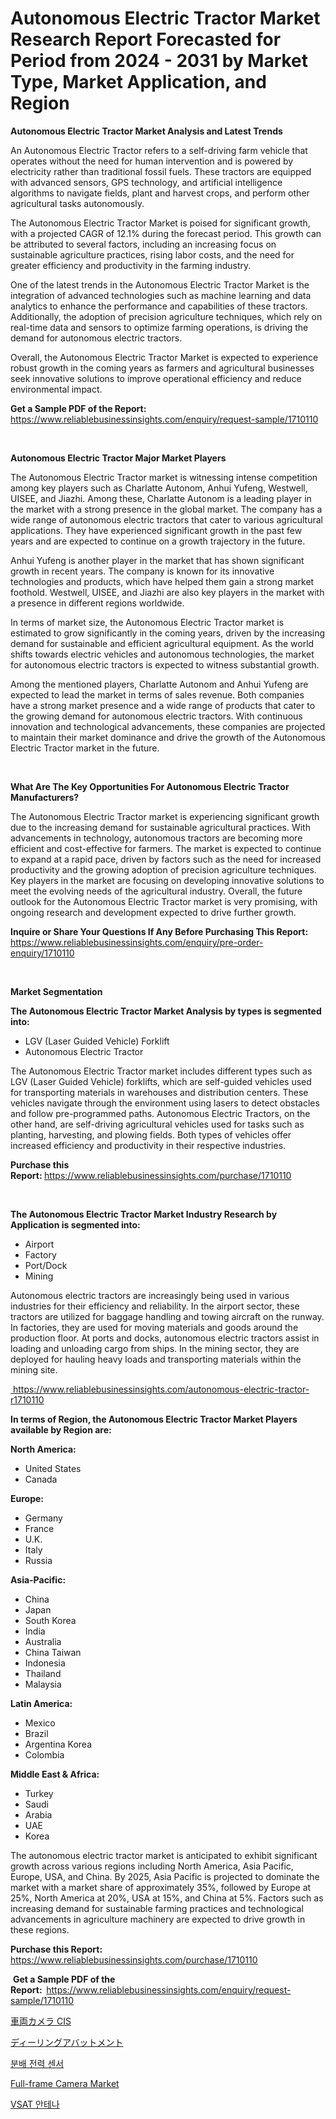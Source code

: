 <p><h1>Autonomous Electric Tractor Market Research Report Forecasted for Period from 2024 -  2031 by Market Type, Market Application, and Region</h1></p><p><strong>Autonomous Electric Tractor Market Analysis and Latest Trends</strong></p>
<p><p>An Autonomous Electric Tractor refers to a self-driving farm vehicle that operates without the need for human intervention and is powered by electricity rather than traditional fossil fuels. These tractors are equipped with advanced sensors, GPS technology, and artificial intelligence algorithms to navigate fields, plant and harvest crops, and perform other agricultural tasks autonomously.</p><p>The Autonomous Electric Tractor Market is poised for significant growth, with a projected CAGR of 12.1% during the forecast period. This growth can be attributed to several factors, including an increasing focus on sustainable agriculture practices, rising labor costs, and the need for greater efficiency and productivity in the farming industry.</p><p>One of the latest trends in the Autonomous Electric Tractor Market is the integration of advanced technologies such as machine learning and data analytics to enhance the performance and capabilities of these tractors. Additionally, the adoption of precision agriculture techniques, which rely on real-time data and sensors to optimize farming operations, is driving the demand for autonomous electric tractors.</p><p>Overall, the Autonomous Electric Tractor Market is expected to experience robust growth in the coming years as farmers and agricultural businesses seek innovative solutions to improve operational efficiency and reduce environmental impact.</p></p>
<p><strong>Get a Sample PDF of the Report:&nbsp;</strong> <a href="https://www.reliablebusinessinsights.com/enquiry/request-sample/1710110">https://www.reliablebusinessinsights.com/enquiry/request-sample/1710110</a></p>
<p>&nbsp;</p>
<p><strong>Autonomous Electric Tractor Major Market Players</strong></p>
<p><p>The Autonomous Electric Tractor market is witnessing intense competition among key players such as Charlatte Autonom, Anhui Yufeng, Westwell, UISEE, and Jiazhi. Among these, Charlatte Autonom is a leading player in the market with a strong presence in the global market. The company has a wide range of autonomous electric tractors that cater to various agricultural applications. They have experienced significant growth in the past few years and are expected to continue on a growth trajectory in the future.</p><p>Anhui Yufeng is another player in the market that has shown significant growth in recent years. The company is known for its innovative technologies and products, which have helped them gain a strong market foothold. Westwell, UISEE, and Jiazhi are also key players in the market with a presence in different regions worldwide.</p><p>In terms of market size, the Autonomous Electric Tractor market is estimated to grow significantly in the coming years, driven by the increasing demand for sustainable and efficient agricultural equipment. As the world shifts towards electric vehicles and autonomous technologies, the market for autonomous electric tractors is expected to witness substantial growth.</p><p>Among the mentioned players, Charlatte Autonom and Anhui Yufeng are expected to lead the market in terms of sales revenue. Both companies have a strong market presence and a wide range of products that cater to the growing demand for autonomous electric tractors. With continuous innovation and technological advancements, these companies are projected to maintain their market dominance and drive the growth of the Autonomous Electric Tractor market in the future.</p></p>
<p>&nbsp;</p>
<p><strong>What Are The Key Opportunities For Autonomous Electric Tractor Manufacturers?</strong></p>
<p><p>The Autonomous Electric Tractor market is experiencing significant growth due to the increasing demand for sustainable agricultural practices. With advancements in technology, autonomous tractors are becoming more efficient and cost-effective for farmers. The market is expected to continue to expand at a rapid pace, driven by factors such as the need for increased productivity and the growing adoption of precision agriculture techniques. Key players in the market are focusing on developing innovative solutions to meet the evolving needs of the agricultural industry. Overall, the future outlook for the Autonomous Electric Tractor market is very promising, with ongoing research and development expected to drive further growth.</p></p>
<p><strong>Inquire or Share Your Questions If Any Before Purchasing This Report:</strong> <a href="https://www.reliablebusinessinsights.com/enquiry/pre-order-enquiry/1710110">https://www.reliablebusinessinsights.com/enquiry/pre-order-enquiry/1710110</a></p>
<p>&nbsp;</p>
<p><strong>Market Segmentation</strong></p>
<p><strong>The Autonomous Electric Tractor Market Analysis by types is segmented into:</strong></p>
<p><ul><li>LGV (Laser Guided Vehicle) Forklift</li><li>Autonomous Electric Tractor</li></ul></p>
<p><p>The Autonomous Electric Tractor market includes different types such as LGV (Laser Guided Vehicle) forklifts, which are self-guided vehicles used for transporting materials in warehouses and distribution centers. These vehicles navigate through the environment using lasers to detect obstacles and follow pre-programmed paths. Autonomous Electric Tractors, on the other hand, are self-driving agricultural vehicles used for tasks such as planting, harvesting, and plowing fields. Both types of vehicles offer increased efficiency and productivity in their respective industries.</p></p>
<p><strong>Purchase this Report:&nbsp;</strong><a href="https://www.reliablebusinessinsights.com/purchase/1710110">https://www.reliablebusinessinsights.com/purchase/1710110</a></p>
<p>&nbsp;</p>
<p><strong>The Autonomous Electric Tractor Market Industry Research by Application is segmented into:</strong></p>
<p><ul><li>Airport</li><li>Factory</li><li>Port/Dock</li><li>Mining</li></ul></p>
<p><p>Autonomous electric tractors are increasingly being used in various industries for their efficiency and reliability. In the airport sector, these tractors are utilized for baggage handling and towing aircraft on the runway. In factories, they are used for moving materials and goods around the production floor. At ports and docks, autonomous electric tractors assist in loading and unloading cargo from ships. In the mining sector, they are deployed for hauling heavy loads and transporting materials within the mining site.</p></p>
<p><a href="https://www.reliablebusinessinsights.com/autonomous-electric-tractor-r1710110">&nbsp;https://www.reliablebusinessinsights.com/autonomous-electric-tractor-r1710110</a></p>
<p><strong>In terms of Region, the Autonomous Electric Tractor Market Players available by Region are:</strong></p>
<p>
    <p> <strong> North America: </strong>
        <ul>
            <li>United States</li>
            <li>Canada</li>
        </ul>
        </p> 
    <p> <strong> Europe: </strong>
        <ul>
            <li>Germany</li>
            <li>France</li>
            <li>U.K.</li>
            <li>Italy</li>
            <li>Russia</li>
        </ul>
        </p> 
    <p> <strong> Asia-Pacific: </strong>
        <ul>
            <li>China</li>
            <li>Japan</li>
            <li>South Korea</li>
            <li>India</li>
            <li>Australia</li>
            <li>China Taiwan</li>
            <li>Indonesia</li>
            <li>Thailand</li>
            <li>Malaysia</li>
        </ul>
        </p> 
    <p> <strong> Latin America: </strong>
        <ul>
            <li>Mexico</li>
            <li>Brazil</li>
            <li>Argentina Korea</li>
            <li>Colombia</li>
        </ul>
        </p> 
    <p> <strong> Middle East & Africa: </strong>
        <ul>
            <li>Turkey</li>
            <li>Saudi</li>
            <li>Arabia</li>
            <li>UAE</li>
            <li>Korea</li>
        </ul>
    </p>
    </p>
<p><p>The autonomous electric tractor market is anticipated to exhibit significant growth across various regions including North America, Asia Pacific, Europe, USA, and China. By 2025, Asia Pacific is projected to dominate the market with a market share of approximately 35%, followed by Europe at 25%, North America at 20%, USA at 15%, and China at 5%. Factors such as increasing demand for sustainable farming practices and technological advancements in agriculture machinery are expected to drive growth in these regions.</p></p>
<p><strong>Purchase this Report: </strong><a href="https://www.reliablebusinessinsights.com/purchase/1710110">https://www.reliablebusinessinsights.com/purchase/1710110</a></p>
<p>&nbsp;<strong>Get a Sample PDF of the Report:&nbsp;&nbsp;</strong><a href="https://www.reliablebusinessinsights.com/enquiry/request-sample/1710110">https://www.reliablebusinessinsights.com/enquiry/request-sample/1710110</a></p>
<p><strong></strong></p>
<p><p><a href="https://medium.com/@anabelavenport7854/%E8%BB%8A%E8%BC%89%E3%82%AB%E3%83%A1%E3%83%A9cis%E5%B8%82%E5%A0%B4-%E5%B8%82%E5%A0%B4cagr-%E5%B8%82%E5%A0%B4%E3%83%88%E3%83%AC%E3%83%B3%E3%83%89-%E6%88%90%E9%95%B7%E6%88%A6%E7%95%A5%E3%81%AB%E9%96%A2%E3%81%99%E3%82%8B%E6%B4%9E%E5%AF%9F-c29d8de0168a">車両カメラ CIS</a></p><p><a href="https://github.com/adcxff01450218/Market-Research-Report-List-2/blob/main/1134286126209.md">ディーリングアバットメント</a></p><p><a href="https://github.com/fredrickeglers/Market-Research-Report-List-2/blob/main/9297296123383.md">분배 전력 센서</a></p><p><a href="https://github.com/jodemen/Market-Research-Report-List-3/blob/main/full-frame-camera-market.md">Full-frame Camera Market</a></p><p><a href="https://github.com/bunxhcci35271755/Market-Research-Report-List-2/blob/main/2860408123382.md">VSAT 안테나</a></p></p>